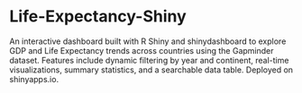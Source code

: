 # Life-Expectancy-Shiny
An interactive dashboard built with R Shiny and shinydashboard to explore GDP and Life Expectancy trends across countries using the Gapminder dataset. Features include dynamic filtering by year and continent, real-time visualizations, summary statistics, and a searchable data table. Deployed on shinyapps.io.
